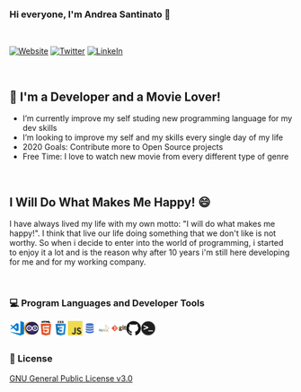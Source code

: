 ### Hi everyone, I'm Andrea Santinato 👋 

<br />

[![Website](https://img.shields.io/website?down_color=red&down_message=Offline&label=SantinatoAndrea.com&logo=SantinatoAndrea.com&style=for-the-badge&up_color=green&up_message=Online&url=https%3A%2F%2Fwww.santinatoandrea.com)][website]
[![Twitter](https://img.shields.io/twitter/follow/AndrewSantinato?color=blue&logo=twitter&logoColor=blue&style=for-the-badge)][twitter]
[![LinkeIn](https://img.shields.io/badge/See%20My%20Jobs%20Profile-Contact%20Me-orange?color=orange&logo=linkedin&logoColor=orange&style=for-the-badge)][linkedin]

<br />

## 🎥 I'm a Developer and a Movie Lover!

- I’m currently improve my self studing new programming language  for my dev skills
- I’m looking to improve my self and my skills every single day of my life
- 2020 Goals: Contribute more to Open Source projects
- Free Time: I love to watch new movie from every different type of genre

<br />

## I Will Do What Makes Me Happy! 😄

I have always lived my life with my own motto: "I will do what makes me happy!". I think that live our life doing something that we don't like is not worthy. So when i decide to enter into the world of programming, i started to enjoy it a lot and is the reason why after 10 years i'm still here developing for me and for my working company.

<br />

### 💻 Program Languages and Developer Tools

[<img align="left" alt="Visual Studio Code" width="26px" src="https://raw.githubusercontent.com/github/explore/80688e429a7d4ef2fca1e82350fe8e3517d3494d/topics/visual-studio-code/visual-studio-code.png" />][visualstudio]
[<img align="left" alt="Visual Studio Code" width="26px" src="https://raw.githubusercontent.com/turesheim/eclipse-icons/master/icons/source/Eclipse_Arduino.png" />][eclipse]
[<img align="left" alt="HTML5" width="26px" src="https://raw.githubusercontent.com/github/explore/80688e429a7d4ef2fca1e82350fe8e3517d3494d/topics/html/html.png" />][html5]
[<img align="left" alt="CSS3" width="26px" src="https://raw.githubusercontent.com/github/explore/80688e429a7d4ef2fca1e82350fe8e3517d3494d/topics/css/css.png" />][css3]
[<img align="left" alt="JavaScript" width="26px" src="https://raw.githubusercontent.com/github/explore/80688e429a7d4ef2fca1e82350fe8e3517d3494d/topics/javascript/javascript.png" />][javascript]
[<img align="left" alt="SQL" width="26px" src="https://raw.githubusercontent.com/github/explore/80688e429a7d4ef2fca1e82350fe8e3517d3494d/topics/sql/sql.png" />][git]
[<img align="left" alt="MySQL" width="26px" src="https://raw.githubusercontent.com/github/explore/80688e429a7d4ef2fca1e82350fe8e3517d3494d/topics/mysql/mysql.png" />][mysql]
[<img align="left" alt="Git" width="26px" src="https://raw.githubusercontent.com/github/explore/80688e429a7d4ef2fca1e82350fe8e3517d3494d/topics/git/git.png" />][git]
[<img align="left" alt="GitHub" width="26px" src="https://raw.githubusercontent.com/github/explore/78df643247d429f6cc873026c0622819ad797942/topics/github/github.png" />][github]
[<img align="left" alt="Terminal" width="26px" src="https://raw.githubusercontent.com/github/explore/80688e429a7d4ef2fca1e82350fe8e3517d3494d/topics/terminal/terminal.png" />][terminal]

<br />
<br />

### 📄 License

[GNU General Public License v3.0](https://choosealicense.com/licenses/gpl-3.0/)

<br />


[website]: https://www.santinatoandrea.com
[twitter]: https://twitter.com/AndrewSantinato
[linkedin]: https://www.linkedin.com/in/andrea-santinato/
[infojobs]: https://www.infojobs.it/candidate/cv/view/index.xhtml?dgv=14268523688061134358

[visualstudio]: https://visualstudio.microsoft.com/it/
[eclipse]: https://www.eclipse.org/downloads/
[html5]: https://en.wikipedia.org/wiki/HTML5
[css3]: https://en.wikipedia.org/wiki/CSS
[javascript]: https://en.wikipedia.org/wiki/JavaScript
[sql]: https://en.wikipedia.org/wiki/SQL
[mysql]: https://www.mysql.com/it/
[git]: https://en.wikipedia.org/wiki/Git
[github]: https://github.com/
[terminal]: https://en.wikipedia.org/wiki/Terminal

